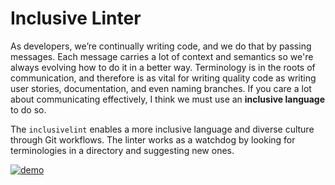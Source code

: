 # Inclusive Linter

As developers, we’re continually writing code, and we do that by passing messages. Each message carries a lot of context and semantics so we're always evolving how to do it in a better way. Terminology is in the roots of communication, and therefore is as vital for writing quality code as writing user stories, documentation, and even naming branches. If you care a lot about communicating effectively, I think we must use an **inclusive language** to do so.

The `inclusivelint` enables a more inclusive language and diverse culture through Git workflows. The linter works as a watchdog by looking for terminologies in a directory and suggesting new ones.

[![demo](https://asciinema.org/a/3wq4Q1vWzKWcn9wfuhC6DGvKc.svg)](https://asciinema.org/a/3wq4Q1vWzKWcn9wfuhC6DGvKc)
